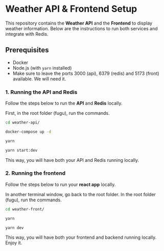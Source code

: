 # Weather API & Frontend Setup

This repository contains the **Weather API** and the **Frontend** to display weather information. Below are the instructions to run both services and integrate with Redis.

## Prerequisites

- Docker
- Node.js (with `yarn` installed)
- Make sure to leave the ports 3000 (api), 6379 (redis) and 5173 (front) available. We will need it.

### 1. Running the API and Redis

Follow the steps below to run the **API** and **Redis** locally.

First, in the root folder (fugu), run the commands.

```bash
cd weather-api/
```

```bash
docker-compose up -d
```

```bash
yarn
```

```bash
yarn start:dev
```

This way, you will have both your API and Redis running locally.

### 2. Running the frontend

Follow the steps below to run your **react app** locally.

In another terminal window, go back to the root folder. In the root folder (fugu), run the commands.

```bash
cd weather-front/
```

```bash
yarn
```

```bash
yarn dev
```

This way, you will have both your frontend and backend running locally. Enjoy it.
